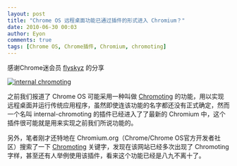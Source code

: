 ```yaml
---
layout: post
title: "Chrome OS 远程桌面功能已通过插件的形式进入 Chromium？"
date: 2010-06-30 00:03
author: Eyon
comments: true
tags: [Chrome OS, Chrome插件, Chromium, chromoting]
---
```

感谢Chrome迷会员 [flyskyz](http://bbs.chromi.org/thread-11362-1-1.html) 的分享

<a href="http://img.chromi.org/2010/06/internal-chromoting.png">![](http://img.chromi.org/2010/06/internal-chromoting-550x258.png "internal chromoting")</a>

之前我们报道了 Chrome OS 可能采用一种叫做 [Chromoting](http://www.chromi.org/archives/5258) 的功能，用以实现远程桌面并运行传统应用程序，虽然即使连该功能的名字都还没有正式确定，然而一个名叫 internal-chromoting 的插件已经进入了了最新的 Chromium 中，这个插件很可能就是用来实现之前我们所说功能的。

另外，笔者刚才还特地在 Chromium.org（Chrome/Chrome OS官方开发者社区）搜索了一下 [Chromoting](http://www.google.com.hk/search?rlz=1C1_____enCN384CN384&sourceid=chrome&ie=UTF-8&q=chromoting+site:chromium.org) 关键字，发现在该网站已经多次出现了 Chromoting 字样，甚至还有人举例使用该插件，看来这个功能已经是八九不离十了。

